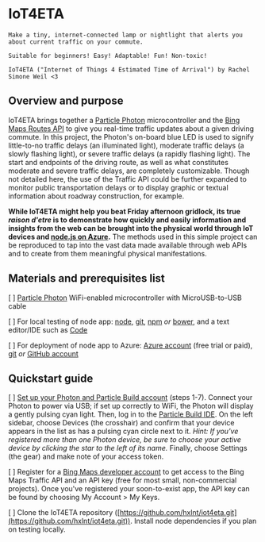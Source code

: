 # IoT4ETA
````
Make a tiny, internet-connected lamp or nightlight that alerts you about current traffic on your commute.

Suitable for beginners! Easy! Adaptable! Fun! Non-toxic!

IoT4ETA ("Internet of Things 4 Estimated Time of Arrival") by Rachel Simone Weil <3
````

## Overview and purpose

IoT4ETA brings together a [Particle Photon](http://particle.io) microcontroller and the [Bing Maps Routes API](https://msdn.microsoft.com/en-us/library/ff701713.aspx) to give you real-time traffic updates about a given driving commute. In this project, the Photon's on-board blue LED is used to signify little-to-no traffic delays (an illuminated light), moderate traffic delays (a slowly flashing light), or severe traffic delays (a rapidly flashing light). The start and endpoints of the driving route, as well as what constitutes moderate and severe traffic delays, are completely customizable. Though not detailed here, the use of the Traffic API could be further expanded to monitor public transportation delays or to display graphic or textual information about roadway construction, for example.

**While IoT4ETA might help you beat Friday afternoon gridlock, its true *raison d'etre* is to demonstrate how quickly and easily information and insights from the web can be brought into the physical world through IoT devices and [node.js on Azure](https://azure.microsoft.com/en-us/develop/nodejs/).** The methods used in this simple project can be reproduced to tap into the vast data made available through web APIs and to create from them meaningful physical manifestations.


## Materials and prerequisites list

[ ] [Particle Photon](http://particle.io) WiFi-enabled microcontroller with MicroUSB-to-USB cable

[ ] For local testing of node app: [node](http://nodejs.org), [git](https://git-scm.com/), [npm](https://www.npmjs.com/) _or_ [bower](http://www.bower.io), and a text editor/IDE such as [Code](http://code.visualstudio.com)

[ ] For deployment of node app to Azure: [Azure account](http://portal.azure.com/) (free trial or paid), [git](https://git-scm.com/) _or_ [GitHub account](http://www.github.com)


## Quickstart guide

[ ] [Set up your Photon and Particle Build account](https://docs.particle.io/guide/getting-started/start/photon/) (steps 1-7). Connect your Photon to power via USB; if set up correctly to WiFi, the Photon will display a gently pulsing cyan light. Then, log in to the [Particle Build IDE](http://build.particle.io). On the left sidebar, choose Devices (the crosshair) and confirm that your device appears in the list as has a pulsing cyan circle next to it. *Hint: If you've registered more than one Photon device, be sure to choose your active device by clicking the star to the left of its name.* Finally, choose Settings (the gear) and make note of your access token.

[ ] Register for a [Bing Maps developer account](http://bingmapsportal.com) to get access to the Bing Maps Traffic API and an API key (free for most small, non-commercial projects). Once you've registered your soon-to-exist app, the API key can be found by choosing My Account > My Keys.

[ ] Clone the IoT4ETA repository ([https://github.com/hxlnt/iot4eta.git](https://github.com/hxlnt/iot4eta.git)). Install node dependencies if you plan on testing locally.





 
 
